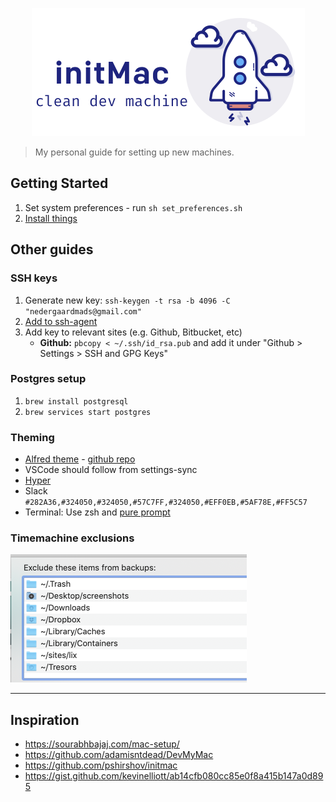 <p align="center">
  <img width="437" height="205" src="logo.svg">
</p>

> My personal guide for setting up new machines.

## Getting Started

1. Set system preferences - run `sh set_preferences.sh`
2. [Install things](install_things.md)

## Other guides

### SSH keys

1. Generate new key: `ssh-keygen -t rsa -b 4096 -C "nedergaardmads@gmail.com"`
2. [Add to ssh-agent](https://help.github.com/en/github/authenticating-to-github/generating-a-new-ssh-key-and-adding-it-to-the-ssh-agent#adding-your-ssh-key-to-the-ssh-agent)
3. Add key to relevant sites (e.g. Github, Bitbucket, etc)
   - **Github:** `pbcopy < ~/.ssh/id_rsa.pub` and add it under "Github > Settings > SSH and GPG Keys"

### Postgres setup

1. `brew install postgresql`
2. `brew services start postgres`

### Theming

- [Alfred theme](https://www.alfredapp.com/extras/theme/yZODAdxN8T/) - [github repo](https://github.com/michelegera/alfred-snazzy)
- VSCode should follow from settings-sync
- [Hyper](https://github.com/sindresorhus/hyper-snazzy)
- Slack `#282A36,#324050,#324050,#57C7FF,#324050,#EFF0EB,#5AF78E,#FF5C57`
- Terminal: Use zsh and [pure prompt](https://github.com/sindresorhus/pure)

### Timemachine exclusions

<img width="378" height="205" src="tm_settings.png">

---

## Inspiration

- https://sourabhbajaj.com/mac-setup/
- https://github.com/adamisntdead/DevMyMac
- https://github.com/pshirshov/initmac
- https://gist.github.com/kevinelliott/ab14cfb080cc85e0f8a415b147a0d895
